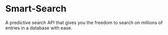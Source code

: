 # Smart-Search
A predictive search API that gives you the freedom to search on millions of entries in a database with ease.

